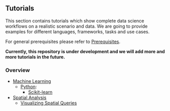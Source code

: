 ## Tutorials
This section contains tutorials which show complete data science workflows on a realistic scenario and data. We are going to provide examples for different languages, frameworks, tasks and use cases.

For general prerequisites please refer to [Prerequisites](../README.md).

**Currently, this repository is under development and we will add more and more tutorials in the future.**

### Overview

* [Machine Learning](machine-learning)
  * [Python](machine-learning/python):
    * [Scikit-learn](machine-learning/python/scikit-learn)
* [Spatial Analysis](spatial-analysis)
  * [Visualizing Spatial Queries](spatial-analysis/visualizing_spatial_queries)

